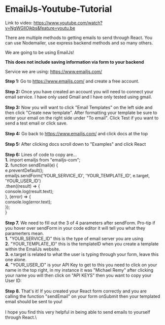 # EmailJs-Youtube-Tutorial

Link to video: https://www.youtube.com/watch?v=NgWGllOjkbs&feature=youtu.be

There are multiple methods to getting emails to send through React. You can use Nodemailer, use express backend methods and so many others. 

We are going to be using EmailJs!

**This does not include saving information via form to your backend**

Service we are using: https://www.emailjs.com/

**Step 1:** Go to https://www.emailjs.com/ and create a free account.\
\
**Step 2:** Once you have created an account you will need to connect your email service. I have only used Gmail and I have only tested using gmail.\
\
**Step 3:** Now you will want to click "Email Templates" on the left side and then click "Create new template". After formatting your template be sure to enter your email on the right side under "To email". Click Test if you want to send a test email or click save.\
\
**Step 4:** Go back to https://www.emailjs.com/ and click docs at the top\
\
**Step 5:** After clicking docs scroll down to "Examples" and click React\
\
**Step 6:** Lines of code to copy are...\
        **1.** import emailjs from "emailjs-com";\
        **2.**  function sendEmail(e) {\
              e.preventDefault();\
             emailjs.sendForm('YOUR_SERVICE_ID', 'YOUR_TEMPLATE_ID', e.target, 'YOUR_USER_ID')\
              .then((result) => {\
                console.log(result.text);\
              }, (error) => {\
                console.log(error.text);\
              });\
            }\
\
**Step 7.** We need to fill out the 3 of 4 parameters after sendForm. Pro-tip if you hover over sendForm in your code editor it will tell you what they paramerters mean.\
        **1.** "YOUR_SERVICE_ID" this is the type of email server you are using\
        **2.** "YOUR_TEMPLATE_ID" this is the templateID when you create a template within the EmailJs website.\
        **3.** e.target is related to what the user is typing through your form, leave this one alone.\
        **4.** "YOUR_USER_ID" is your API Key to get to this you need to click on your name in the top right, in my instance it was "Michael Remy" after clicking your name you will then click on "API KEYS" then you want to copy your User ID:\
\
**Step 8.** That's it! If you created your React form correctly and you are calling the function "sendEmail" on your form onSubmit then your templated email should be sent to you!\
\
I hope you find this very helpful in being able to send emails to yourself through React.\
